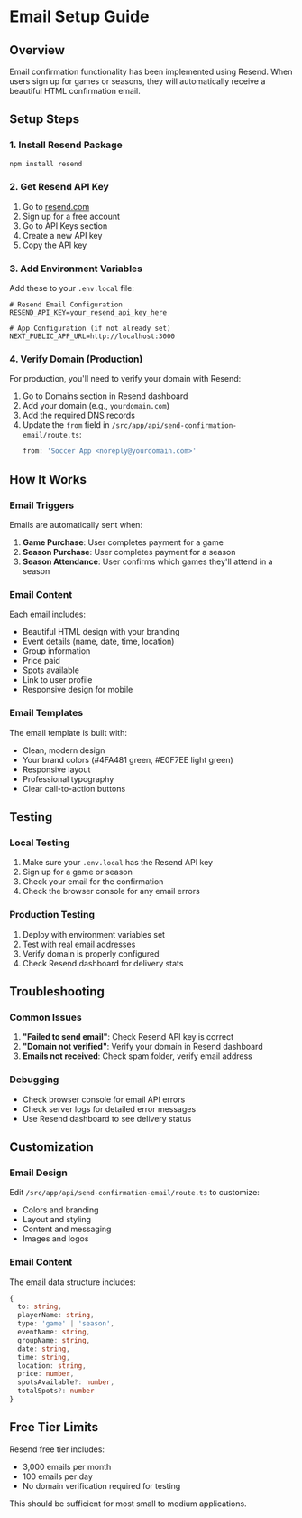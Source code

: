 # Email Setup Guide

## Overview
Email confirmation functionality has been implemented using Resend. When users sign up for games or seasons, they will automatically receive a beautiful HTML confirmation email.

## Setup Steps

### 1. Install Resend Package
```bash
npm install resend
```

### 2. Get Resend API Key
1. Go to [resend.com](https://resend.com)
2. Sign up for a free account
3. Go to API Keys section
4. Create a new API key
5. Copy the API key

### 3. Add Environment Variables
Add these to your `.env.local` file:

```env
# Resend Email Configuration
RESEND_API_KEY=your_resend_api_key_here

# App Configuration (if not already set)
NEXT_PUBLIC_APP_URL=http://localhost:3000
```

### 4. Verify Domain (Production)
For production, you'll need to verify your domain with Resend:
1. Go to Domains section in Resend dashboard
2. Add your domain (e.g., `yourdomain.com`)
3. Add the required DNS records
4. Update the `from` field in `/src/app/api/send-confirmation-email/route.ts`:
   ```typescript
   from: 'Soccer App <noreply@yourdomain.com>'
   ```

## How It Works

### Email Triggers
Emails are automatically sent when:
1. **Game Purchase**: User completes payment for a game
2. **Season Purchase**: User completes payment for a season
3. **Season Attendance**: User confirms which games they'll attend in a season

### Email Content
Each email includes:
- Beautiful HTML design with your branding
- Event details (name, date, time, location)
- Group information
- Price paid
- Spots available
- Link to user profile
- Responsive design for mobile

### Email Templates
The email template is built with:
- Clean, modern design
- Your brand colors (#4FA481 green, #E0F7EE light green)
- Responsive layout
- Professional typography
- Clear call-to-action buttons

## Testing

### Local Testing
1. Make sure your `.env.local` has the Resend API key
2. Sign up for a game or season
3. Check your email for the confirmation
4. Check the browser console for any email errors

### Production Testing
1. Deploy with environment variables set
2. Test with real email addresses
3. Verify domain is properly configured
4. Check Resend dashboard for delivery stats

## Troubleshooting

### Common Issues
1. **"Failed to send email"**: Check Resend API key is correct
2. **"Domain not verified"**: Verify your domain in Resend dashboard
3. **Emails not received**: Check spam folder, verify email address

### Debugging
- Check browser console for email API errors
- Check server logs for detailed error messages
- Use Resend dashboard to see delivery status

## Customization

### Email Design
Edit `/src/app/api/send-confirmation-email/route.ts` to customize:
- Colors and branding
- Layout and styling
- Content and messaging
- Images and logos

### Email Content
The email data structure includes:
```typescript
{
  to: string,
  playerName: string,
  type: 'game' | 'season',
  eventName: string,
  groupName: string,
  date: string,
  time: string,
  location: string,
  price: number,
  spotsAvailable?: number,
  totalSpots?: number
}
```

## Free Tier Limits
Resend free tier includes:
- 3,000 emails per month
- 100 emails per day
- No domain verification required for testing

This should be sufficient for most small to medium applications.
